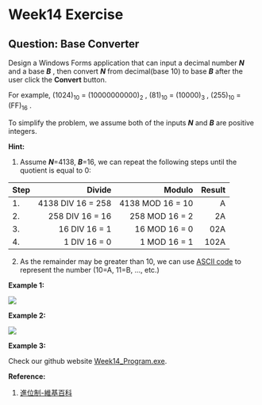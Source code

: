 # Week14 Exercise

## **Question: Base Converter**

Design a Windows Forms application that can input a decimal number _**N**_ and a base _**B**_ , then convert _**N**_ from decimal(base 10) to base _**B**_ after the user click the **Convert** button. 

For example, (1024)<sub>10</sub> = (10000000000)<sub>2</sub> , (81)<sub>10</sub> = (10000)<sub>3</sub> , (255)<sub>10</sub> = (FF)<sub>16</sub> .

To simplify the problem, we assume both of the inputs _**N**_ and _**B**_ are positive integers.

****Hint:****

1. Assume _**N**_=4138, _**B**_=16, we can repeat the following steps until the quotient is equal to 0:

 |Step| Divide | Modulo  |Result 
 | :--------- | ---------: | ---------: | ---------: |
 |1.|4138 DIV 16 = 258|4138 MOD 16 = 10|A|
 |2.|258 DIV 16 =  16|258 MOD 16 = 2|2A|
 |3.|16 DIV 16 = 1|16 MOD 16 = 0|02A|
 |4.|1 DIV 16 = 0|1 MOD 16 = 1|102A|
 
2.  As the remainder may be greater than 10, we can use [ASCII code](https://zh.wikipedia.org/wiki/ASCII) to represent the number (10=A, 11=B, ..., etc.)

**Example 1:**

![](https://i.imgur.com/6tEhFYm.png)

**Example 2:**

![](https://i.imgur.com/S7jnryr.png)

**Example 3:**

Check our github website [Week14_Program.exe](https://github.com/fordevoted/1092_EE3031_Computer-Programming/blob/main/exercise/Week14_Program.exe).

**Reference:**
1.  [進位制-維基百科](https://zh.wikipedia.org/wiki/%E8%BF%9B%E4%BD%8D%E5%88%B6)

